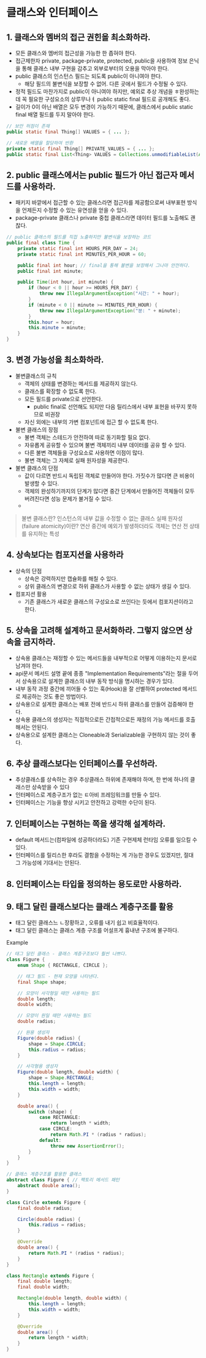 # 클래스와 인터페이스

## 1. 클래스와 멤버의 접근 권힌을 최소화하라.
 - 모든 클래스와 멤버의 접근성을 가능한 한 좁혀야 한다.
 - 접근제한자 private, package-private, protected, public을 사용하여 정보 은닉을 통해 클래스 내부 구현을 감추고 외부로부터의 오용을 막아야 한다.
 - public 클래스의 인스턴스 필드는 되도록 public이 아니여야 한다.
   - 해당 필드의 불변식을 보장할 수 없어. 다른 곳에서 필드가 수정될 수 있다.
 - 정적 필드도 마찬가지로 public이 아니여야 하지만, 예외로 추상 개념을 ㅎ완성하는데 꼭 필요한 구성요소의 상루무나ㅕ public static final 필드로 공개해도 좋다.
 - 길이가 0이 아닌 배열은 모두 변경이 가능하기 때문에, 클래스에서 public static final 배열 필드를 두지 말아야 한다.
```Java
// 보안 허점이 존재
public static final Thing[] VALUES = { ... };

// 새로운 배열을 할당하여 반환
private static final Thing[] PRIVATE_VALUES = { ... };
public static final List<Thing> VALUES = Collections.unmodifiableList(Arrays.asList(PRIVATE_VALUES));
 ```

## 2. public 클래스에서는 public 필드가 아닌 접근자 메서드를 사용하라.
- 패키지 바깥에서 접근할 수 있는 클래스라면 접근자를 제공함으로써 내부표현 방식을 언제든지 수정할 수 있는 유연성을 얻을 수 있다.
- package-private 클래스나 private 중첩 클래스라면 데이터 필드를 노출해도 괜찮다.

```Java
// public 클래스의 필드를 직접 노출하지만 불변식을 보장하는 코드
public final class Time {
    private static final int HOURS_PER_DAY = 24;
    private static final int MINUTES_PER_HOUR = 60;

    public final int hour; // final을 통해 불변을 보장해서 그나마 안전하다.
    public final int minute;

    public Time(int hour, int minute) {
        if (hour < 0 || hour >= HOURS_PER_DAY) {
            throw new IllegalArgumentException("시간: " + hour);
        }
        if (minute < 0 || minute >= MINUTES_PER_HOUR) {
            throw new IllegalArgumentException("분: " + minute);
        }
        this.hour = hour;
        this.minute = minute;
    }
}
```

## 3. 변경 가능성을 최소화하라.
- 불변클래스의 규칙
  - 객체의 상태를 변경하는 메서드를 제공하지 않는다.
  - 클래스를 확장할 수 없도록 한다.
  - 모든 필드를 private으로 선언한다.
    - public final로 선언해도 되지만 다음 릴리스에서 내부 표현을 바꾸지 못하므로 비권장
  - 자신 외에는 내부의 가변 컴포넌트에 접근 할 수 없도록 한다.
- 불변 클래스의 장점
  - 불변 객체는 스테드가 안전하여 따로 동기화할 필요 없다.
  - 자유롭게 공유할 수 있으며 불변 객체끼리 내부 데이터를 공유 할 수 있다.
  - 다른 불변 객체들을 구성요소로 사용하면 이점이 많다.
  - 불변 객체는 그 자체로 실패 원자성을 제공한다.
- 불변 클래스의 단점
  - 값이 다르면 반드시 독립된 객체로 만들어야 한다. 가짓수가 많다면 큰 비용이 발생할 수 있다.
  - 객체의 완성하기까지의 단계가 많다면 중간 단계에서 만들어진 객체들이 모두 버려진다면 성능 문제가 불거질 수 있다.
  - 
> 불변 클래스란? 인스턴스의 내부 값을 수정할 수 없는 클래스
> 실패 원자성(failure atomicity)이란? 연산 중간에 예외가 발생하더라도 객체는 연산 전 상태를 유지하는 특성

## 4. 상속보다는 컴포지션을 사용하라
- 상속의 단점
  - 상속은 강력하지만 캡슐화를 해칠 수 있다.
  - 상위 클래스의 변경으로 하위 클래스가 사용할 수 없는 상태가 생길 수 있다.
- 컴포지션 활용
  - 기존 클래스가 새로운 클래스의 구성요소로 쓰인다는 듯에서 컴포지션이라고 한다.

## 5. 상속을 고려해 설계하고 문서화하라. 그렇지 않으면 상속을 금지하라.
- 상속용 클래스는 재정할 수 있는 메서드들을 내부적으로 어떻게 이용하는지 문서로 남겨야 한다.
- api문서 메서드 설명 끝에 종종 "Implementation Requirements"라는 절을 두어서 상속용으로 설계한 클래스의 내부 동작 방식을 명시하는 경우가 있다.
- 내부 동작 과정 중간에 끼어들 수 있는 훅(Hook)을 잘 선별하여 protected 메서드로 제공하는 것도 좋은 방법이다.
- 상속용으로 설계한 클래스는 배포 전에 반드시 하위 클래스를 만들어 검증해야 한다.
- 상속용 클래스의 생성자는 직접적으로든 간접적으로든 재정의 가능 메서드를 호출해서는 안된다.
- 상속용으로 설계한 클래스는 Cloneable과 Serializable을 구현하지 않는 것이 좋다.

## 6. 추상 클래스보다는 인터페이스를 우선하라.
- 추상클래스를 상속하는 경우 추상클래스 하위에 존재해야 하며, 한 번에 하나의 클래스만 상속받을 수 있다
- 인터페이스로 계층구조가 없는 ㅌ아비 프레임워크를 만들 수 있다.
- 인터페이스는 기능을 향상 시키고 안전하고 강력한 수단이 된다.

## 7. 인터페이스는 구현하는 쪽을 생각해 설계하라.
- default 메서드는(컴파일에 성공하더라도) 기존 구현제체 런타임 오류를 일으킬 수 있다.
- 인터페이스를 릴리스한 후라도 결함을 수정하는 게 가능한 경우도 있겠지만, 절대 그 가능성에 기대서는 안된다.

## 8. 인터페이스는 타입을 정의하는 용도로만 사용하라.


## 9. 태그 달린 클래스보다는 클래스 계층구조를 활용
- 태그 달린 클래스느 ㄴ장황하고 , 오류를 내기 쉽고 비효율적이다.
- 태그 달린 클래스는 클래스 계층 구조를 어설프게 흉내낸 구조에 불구하다.

Example
```Java
// 태그 달린 클래스 - 클래스 계층구조보다 훨씬 나쁘다.
class Figure {
    enum Shape { RECTANGLE, CIRCLE };

    // 태그 필드 - 현재 모양을 나타낸다.
    final Shape shape;

    // 모양이 사각형일 때만 사용하는 필드
    double length;
    double width;

    // 모양이 원일 때만 사용하는 필드
    double radius;

    // 원용 생성자
    Figure(double radius) {
        shape = Shape.CIRCLE;
        this.radius = radius;
    }

    // 사각형용 생성자
    Figure(double length, double width) {
        shape = Shape.RECTANGLE;
        this.length = length;
        this.width = width;
    }

    double area() {
        switch (shape) {
            case RECTANGLE:
                return length * width;
            case CIRCLE:
                return Math.PI * (radius * radius);
            default:
                throw new AssertionError();
        }
    }
}
```

```Java
// 클래스 계층구조를 활용한 클래스
abstract class Figure { // 팩토리 메서드 패턴
    abstract double area();
}

class Circle extends Figure {
    final double radius;

    Circle(double radius) {
        this.radius = radius;
    }

    @Override
    double area() {
        return Math.PI * (radius * radius);
    }
}

class Rectangle extends Figure {
    final double length;
    final double width;

    Rectangle(double length, double width) {
        this.length = length;
        this.width = width;
    }

    @Override
    double area() {
        return length * width;
    }
}

```

